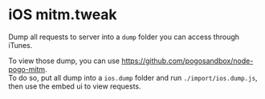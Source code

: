# iOS mitm.tweak

Dump all requests to server into a `dump` folder you can access through iTunes.  

To view those dump, you can use https://github.com/pogosandbox/node-pogo-mitm.  
To do so, put all dump into a `ios.dump` folder and run `./import/ios.dump.js`, then use the embed ui to view requests.
